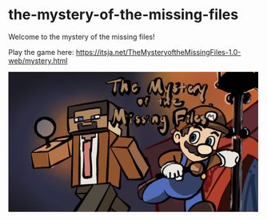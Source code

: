 # the-mystery-of-the-missing-files

Welcome to the mystery of the missing files!

Play the game here: https://itsja.net/TheMysteryoftheMissingFiles-1.0-web/mystery.html

<img src="mystery.png" alt="cover" width="500"/>
